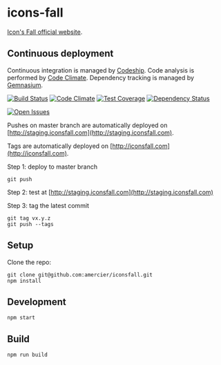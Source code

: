 icons-fall
==========

[Icon's Fall official website](http://iconsfall.com/).


Continuous deployment
---------------------

Continuous integration is managed by [Codeship](https://www.codeship.io/).
Code analysis is performed by [Code Climate](https://codeclimate.com/).
Dependency tracking is managed by [Gemnasium](https://gemnasium.com/).

[![Build Status](https://img.shields.io/travis/amercier/iconsfall/master.svg?style=flat-square)](https://travis-ci.org/amercier/iconsfall)
[![Code Climate](https://img.shields.io/codeclimate/github/amercier/iconsfall.svg?style=flat-square)](https://codeclimate.com/github/amercier/iconsfall)
[![Test Coverage](http://img.shields.io/coveralls/amercier/iconsfall/master.svg?style=flat-square)](https://coveralls.io/r/amercier/iconsfall?branch=master)
[![Dependency Status](http://img.shields.io/gemnasium/amercier/iconsfall.svg?style=flat-square)](https://gemnasium.com/amercier/iconsfall)

[![Open Issues](http://img.shields.io/github/issues/amercier/iconsfall.svg?style=flat-square)](https://github.com/amercier/iconsfall/issues)

Pushes on master branch are automatically deployed on
[http://staging.iconsfall.com](http://staging.iconsfall.com).

Tags are automatically deployed on
[http://iconsfall.com](http://iconsfall.com).

Step 1: deploy to master branch

    git push

Step 2: test at [http://staging.iconsfall.com](http://staging.iconsfall.com)

Step 3: tag the latest commit

    git tag vx.y.z
    git push --tags


Setup
-----

Clone the repo:

    git clone git@github.com:amercier/iconsfall.git
    npm install


Development
-----------

    npm start


Build
-----

    npm run build
